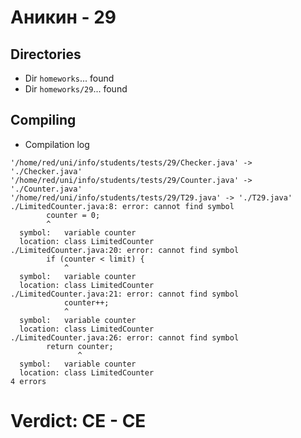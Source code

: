 # Аникин - 29
## Directories
- Dir `homeworks`... found
- Dir `homeworks/29`... found
## Compiling
- Compilation log
```
'/home/red/uni/info/students/tests/29/Checker.java' -> './Checker.java'
'/home/red/uni/info/students/tests/29/Counter.java' -> './Counter.java'
'/home/red/uni/info/students/tests/29/T29.java' -> './T29.java'
./LimitedCounter.java:8: error: cannot find symbol
        counter = 0;
        ^
  symbol:   variable counter
  location: class LimitedCounter
./LimitedCounter.java:20: error: cannot find symbol
        if (counter < limit) {
            ^
  symbol:   variable counter
  location: class LimitedCounter
./LimitedCounter.java:21: error: cannot find symbol
            counter++;
            ^
  symbol:   variable counter
  location: class LimitedCounter
./LimitedCounter.java:26: error: cannot find symbol
        return counter;
               ^
  symbol:   variable counter
  location: class LimitedCounter
4 errors

```
# Verdict: **CE** - CE

